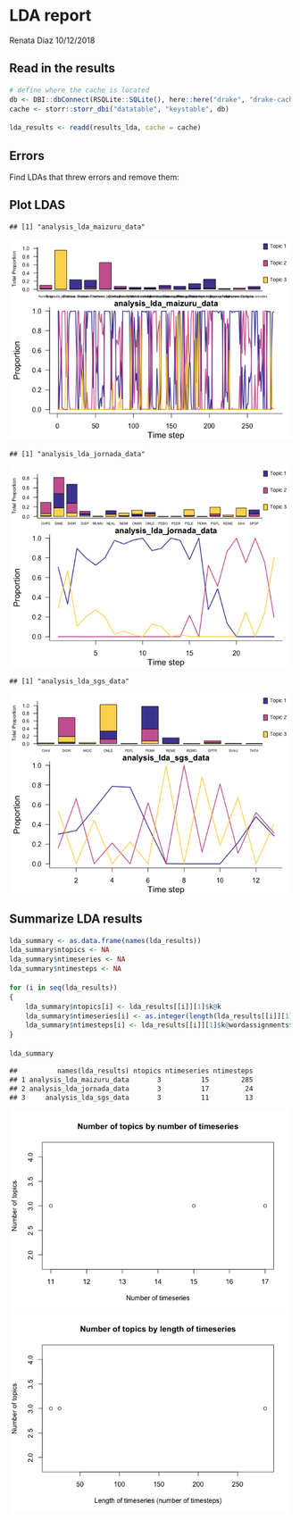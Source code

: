 LDA report
================
Renata Diaz
10/12/2018

Read in the results
-------------------

``` r
# define where the cache is located
db <- DBI::dbConnect(RSQLite::SQLite(), here::here("drake", "drake-cache.sqlite"))
cache <- storr::storr_dbi("datatable", "keystable", db)

lda_results <- readd(results_lda, cache = cache)
```

Errors
------

Find LDAs that threw errors and remove them:

Plot LDAS
---------

    ## [1] "analysis_lda_maizuru_data"

![](lda_report_files/figure-markdown_github/plot%20LDA-1.png)

    ## [1] "analysis_lda_jornada_data"

![](lda_report_files/figure-markdown_github/plot%20LDA-2.png)

    ## [1] "analysis_lda_sgs_data"

![](lda_report_files/figure-markdown_github/plot%20LDA-3.png)

Summarize LDA results
---------------------

``` r
lda_summary <- as.data.frame(names(lda_results))
lda_summary$ntopics <- NA
lda_summary$ntimeseries <- NA
lda_summary$ntimesteps <- NA

for (i in seq(lda_results))
{
    lda_summary$ntopics[i] <- lda_results[[i]][1]$k@k
    lda_summary$ntimeseries[i] <- as.integer(length(lda_results[[i]][1]$k@terms))
    lda_summary$ntimesteps[i] <- lda_results[[i]][1]$k@wordassignments$nrow
}

lda_summary
```

    ##          names(lda_results) ntopics ntimeseries ntimesteps
    ## 1 analysis_lda_maizuru_data       3          15        285
    ## 2 analysis_lda_jornada_data       3          17         24
    ## 3     analysis_lda_sgs_data       3          11         13

![](lda_report_files/figure-markdown_github/plot%20lda%20summary-1.png)![](lda_report_files/figure-markdown_github/plot%20lda%20summary-2.png)
